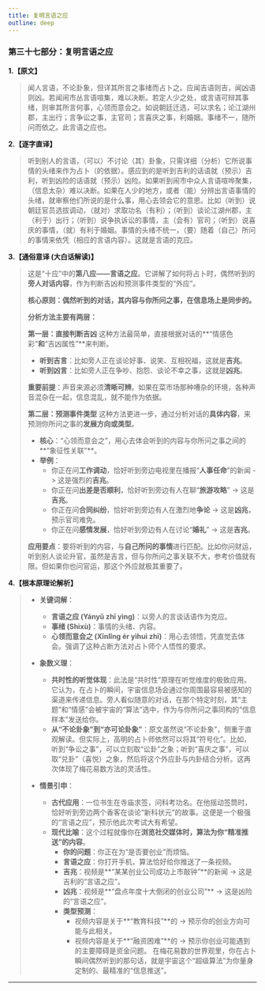```yaml
---
title: 复明言语之应
outline: deep
---
```

  
### **第三十七部分：复明言语之应**

**1.【原文】**
> 闻人言语，不论卦象，但详其所言之事绪而占卜之。应闻吉语则吉，闻凶语则凶。若闻闹市丛言语喧集，难以决断。若定人少之处，或言语可辩其事绪，则审其所言何事，心领而意会之。如说朝廷迁选，可以求名；论江湖州郡，主出行；言争讼之事，主官司；言喜庆之事，利婚姻。事绪不一，随所问而依之。此言语之应也。

**2.【逐字直译】**
> 听到别人的言语，（可以）不讨论（其）卦象，只需详细（分析）它所说事情的头绪来作为占卜（的依据）。感应到的是听到吉利的话语就（预示）吉利，听到凶险的话语就（预示）凶险。如果听到闹市中众人言语喧哗聚集，（信息太杂）难以决断。如果在人少的地方，或者（能）分辨出言语事情的头绪，就审察他们所说的是什么事，用心去领会它的意思。比如（听到）说朝廷官员选拔调动，（就对）求取功名（有利）；（听到）谈论江湖州郡，主（利于）出行；（听到）说争执诉讼的事情，主（会有）官司；（听到）说喜庆的事情，（就）有利于婚姻。事情的头绪不统一，（要）随着（自己）所问的事情来依凭（相应的言语内容）。这就是言语的克应。

**3.【通俗意译 (大白话解读)】**
> 这是“十应”中的**第八应——言语之应**。它讲解了如何将占卜时，偶然听到的**旁人对话内容**，作为判断吉凶和预测事件类型的“外应”。
> 
> **核心原则：偶然听到的对话，其内容与你所问之事，在信息场上是同步的。**
> 
> **分析方法主要有两层：**
> 
> **第一层：直接判断吉凶**
> 这种方法最简单，直接根据对话的**“情感色彩”**和**“吉凶属性”**来判断。
> *   **听到吉言**：比如旁人正在谈论好事、说笑、互相祝福，这就是**吉兆**。
> *   **听到凶言**：比如旁人正在争吵、抱怨、谈论不幸之事，这就是**凶兆**。
> 
> **重要前提**：声音来源必须**清晰可辨**。如果在菜市场那种嘈杂的环境，各种声音混杂在一起，信息混乱，就不能作为依据。
> 
> **第二层：预测事件类型**
> 这种方法更进一步，通过分析对话的**具体内容**，来预测你所问之事的**发展方向或类型**。
> *   **核心**：“心领而意会之”，用心去体会听到的内容与你所问之事之间的**“象征性关联”**。
> *   **举例**：
>     *   你正在问**工作调动**，恰好听到旁边电视里在播报“**人事任命**”的新闻 -> 这是强烈的**吉兆**。
>     *   你正在问**出差是否顺利**，恰好听到旁边有人在聊“**旅游攻略**” -> 这是**吉兆**。
>     *   你正在问**合同纠纷**，恰好听到旁边有人在激烈地**争论** -> 这是**凶兆**，预示官司难免。
>     *   你正在问**感情发展**，恰好听到旁边有人在讨论“**婚礼**” -> 这是**吉兆**。
> 
> **应用要点**：要将听到的内容，与**自己所问的事情**进行匹配。比如你问财运，听到别人谈论升官，虽然是吉言，但与你所问之事关联不大，参考价值就有限。但如果你也问官运，那这个外应就极其重要了。

**4.【根本原理论解析】**
> *   **关键词解**：
>     *   **言语之应 (Yányǔ zhī yìng)**：以旁人的言谈话语作为克应。
>     *   **事绪 (Shìxù)**：事情的头绪、内容。
>     *   **心领而意会之 (Xīnlǐng ér yìhuì zhī)**：用心去领悟，凭直觉去体会。强调了这种占断方法对占卜师个人悟性的要求。
> 
> *   **象数义理**：
>     *   **共时性的听觉体现**：此法是“共时性”原理在听觉维度的极致应用。它认为，在占卜的瞬间，宇宙信息场会通过你周围最容易被感知的渠道来传递信息。旁人看似随意的对话，在那个特定时刻，其“主题”和“情感”会被宇宙的“算法”选中，作为与你所问之事同构的“信息样本”发送给你。
>     *   **从“不论卦象”到“亦可论卦象”**：原文虽然说“不论卦象”，侧重于直观解读。但实际上，高明的占卜师依然可以将其“符号化”。比如，听到“争讼之事”，可以立刻取“讼卦”之象；听到“喜庆之事”，可以取“兑卦”（喜悦）之象，然后将这个外应卦与内卦结合分析。这再次体现了梅花易数方法的灵活性。
> 
> *   **情景引申**：
>     *   **古代应用**：一位书生在寺庙求签，问科考功名。在他摇动签筒时，恰好听到旁边两个香客在谈论“新科状元”的故事。这便是一个极强的“言语之应”，预示他此次考试大有希望。
>     *   **现代比喻**：这个过程就像你在**浏览社交媒体时，算法为你“精准推送”的内容**。
>         *   **你的问题**：你正在为“是否要创业”而烦恼。
>         *   **言语之应**：你打开手机，算法恰好给你推送了一条视频。
>         *   **吉兆**：视频是**“某某创业公司成功上市敲钟”**的新闻 -> 这是吉利的“言语之应”。
>         *   **凶兆**：视频是**“盘点年度十大倒闭的创业公司”** -> 这是凶险的“言语之应”。
>         *   **类型预测**：
>             *   视频内容是关于**“教育科技”**的 -> 预示你的创业方向可能与此相关。
>             *   视频内容是关于**“融资困难”**的 -> 预示你创业可能遇到的主要障碍是资金问题。
>             在梅花易数的世界观里，你在占卜瞬间偶然听到的那句话，就是宇宙这个“超级算法”为你量身定制的、最精准的“信息推送”。

---
